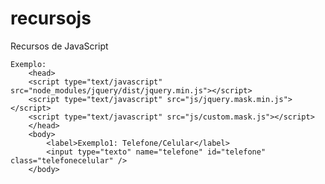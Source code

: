 # recursojs
Recursos de JavaScript

    Exemplo:
        <head>
        <script type="text/javascript" src="node_modules/jquery/dist/jquery.min.js"></script>
        <script type="text/javascript" src="js/jquery.mask.min.js"></script>
        <script type="text/javascript" src="js/custom.mask.js"></script>
        </head>
        <body>
            <label>Exemplo1: Telefone/Celular</label>
            <input type="texto" name="telefone" id="telefone" class="telefonecelular" />
        </body>